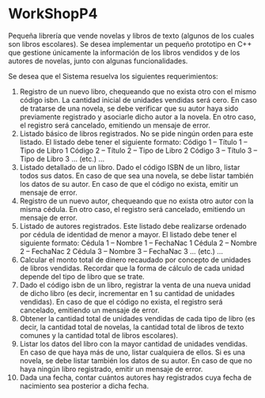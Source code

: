 # WorkShopP4
Pequeña librería que vende novelas y libros de texto (algunos de los cuales son libros escolares). Se desea implementar un pequeño prototipo en C++ que gestione únicamente la información de los libros vendidos y de los autores de novelas, junto con algunas funcionalidades. 

Se desea que el Sistema resuelva los siguientes requerimientos:
1) Registro de un nuevo libro, chequeando que no exista otro con el mismo código isbn. La
cantidad inicial de unidades vendidas será cero. En caso de tratarse de una novela, se debe
verificar que su autor haya sido previamente registrado y asociarle dicho autor a la novela. En
otro caso, el registro será cancelado, emitiendo un mensaje de error.
2) Listado básico de libros registrados. No se pide ningún orden para este listado. El listado debe
tener el siguiente formato:
Código 1 – Título 1 – Tipo de Libro 1
Código 2 – Título 2 – Tipo de Libro 2
Código 3 – Título 3 – Tipo de Libro 3
… (etc.) …
3) Listado detallado de un libro. Dado el código ISBN de un libro, listar todos sus datos. En caso de
que sea una novela, se debe listar también los datos de su autor. En caso de que el código no
exista, emitir un mensaje de error.
4) Registro de un nuevo autor, chequeando que no exista otro autor con la misma cédula. En otro
caso, el registro será cancelado, emitiendo un mensaje de error.
5) Listado de autores registrados. Este listado debe realizarse ordenado por cédula de identidad de
menor a mayor. El listado debe tener el siguiente formato:
Cédula 1 – Nombre 1 – FechaNac 1
Cédula 2 – Nombre 2 – FechaNac 2
Cédula 3 – Nombre 3 – FechaNac 3
… (etc.) …
6) Calcular el monto total de dinero recaudado por concepto de unidades de libros vendidas.
Recordar que la forma de cálculo de cada unidad depende del tipo de libro que se trate.
7) Dado el código isbn de un libro, registrar la venta de una nueva unidad de dicho libro (es decir,
incrementar en 1 su cantidad de unidades vendidas). En caso de que el código no exista, el
registro será cancelado, emitiendo un mensaje de error.
8) Obtener la cantidad total de unidades vendidas de cada tipo de libro (es decir, la cantidad total
de novelas, la cantidad total de libros de texto comunes y la cantidad total de libros escolares).
9) Listar los datos del libro con la mayor cantidad de unidades vendidas. En caso de que haya
más de uno, listar cualquiera de ellos. Si es una novela, se debe listar también los datos de su
autor. En caso de que no haya ningún libro registrado, emitir un mensaje de error.
10) Dada una fecha, contar cuántos autores hay registrados cuya fecha de nacimiento sea posterior
a dicha fecha.
